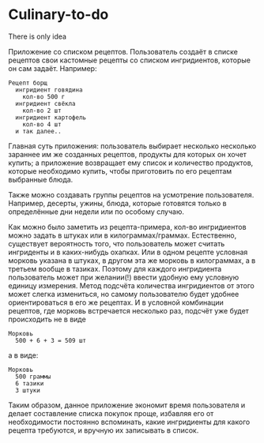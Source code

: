 # Culinary-to-do
There is only idea
  
  Приложение со списком рецептов.
  Пользователь создаёт в списке рецептов свои кастомные рецепты со списком ингридиентов, которые он сам задаёт. Например: 
    
    Рецепт борщ
      ингридиент говядина
        кол-во 500 г
      ингридиент свёкла
        кол-во 2 шт
      ингридиент картофель
        кол-во 4 шт
      и так далее..
    
  Главная суть приложения: пользователь выбирает несколько несколько зараннее им же созданных рецептов, продукты для которых он хочет купить;
  а приложение возвращает ему список и количество продуктов, которые необходимо купить, чтобы приготовить по его рецептам 
  выбранные блюда.
  
  Также можно создавать группы рецептов на усмотрение пользователя. Например, десерты, ужины, блюда, которые готовятся только в 
  определённые дни недели или по особому случаю. 

  Как можно было заметить из рецепта-примера, кол-во ингридиентов можно задать в штуках или в килограммах/граммах. Естественно, существует
  вероятность того, что пользователь может считать ингриденты и в каких-нибудь охапках. Или в одном рецепте условная морковь указана в штуках,
  в другом эта же морковь в килограммах, а в третьем вообще в тазиках.
  Поэтому для каждого ингридиента пользователь может при желании(!) ввести удобную ему условную единицу измерения. Метод подсчёта количества
  ингридиентов от этого может слегка измениться, но самому пользователю будет удобнее ориентироваться в его же рецептах. И в условной комбинации 
  рецептов, где морковь встречается несколько раз, подсчёт уже будет происходить не в виде
    
    Морковь
      500 + 6 + 3 = 509 шт
   
   а в виде:
   
    Морковь
      500 граммы
      6 тазики
      3 штуки
   
   Таким образом, данное приложение экономит время пользователя и делает составление списка покупок проще, избавляя его от необходимости
   постоянно вспоминать, какие ингридиенты для какого рецепта требуются, и вручную их записывать в список.
